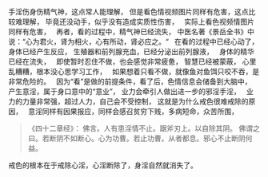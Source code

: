 手淫伤身伤精气神，这点常人能理解，
但是看色情视频图片同样有危害，这点比较难理解，
毕竟还没动手，似乎没有造成实质性伤害，
&nbsp;
实际上看色视频情图片同样有危害，
&nbsp;
再者，看的过程中，精气神已经流失，
中医名著《景岳全书》中说：“心为君火，肾为相火，心有所动，肾必应之。“
&nbsp;
在看的过程中已经心动了，身体已经产生反应，
生殖器和前列腺充血，已经分泌出前列腺液，
&nbsp;
身体的精华已经在流失，
&nbsp;
即使暂时忍住不做，也会感觉非常疲惫，
智慧已经被蒙蔽，
心里乱糟糟，根本没心思学习工作，
&nbsp;
如果想着只看不做，就像鱼对鱼饵只咬不吞，是非常危险的。
&nbsp;
因为“看”是做的前提条件，看了后，色情信息会储备到大脑中，
产生意淫，属于身口意中的“意业”，
业力会牵引人做出进一步的邪淫手淫，
&nbsp;
业力的力量非常强，超过人力，自己会不受控制，
这就是为什么戒色很难戒除的原因，
&nbsp;
意淫同样有因果报应，同样会感召贫穷下贱，多病短命，众苦所围，

> ﻿《四十二章经》：
> 佛言。人有患淫情不止。踞斧刃上。以自除其阴。
> 佛谓之曰。若断阴不如断心。心为功曹。若止功曹。从者都息。邪心不止断阴何益。

戒色的根本在于戒除心淫，心淫断除了，身淫自然就消失了。


